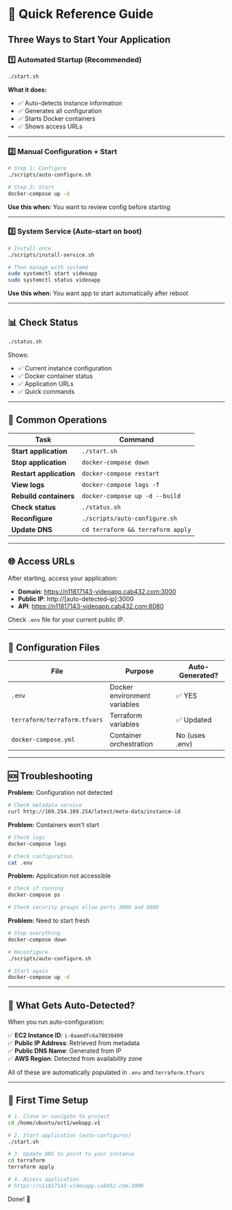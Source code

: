 # 🎯 Quick Reference Guide

## Three Ways to Start Your Application

### 1️⃣ **Automated Startup** (Recommended)
```bash
./start.sh
```
**What it does:**
- ✅ Auto-detects instance information
- ✅ Generates all configuration
- ✅ Starts Docker containers
- ✅ Shows access URLs

---

### 2️⃣ **Manual Configuration + Start**
```bash
# Step 1: Configure
./scripts/auto-configure.sh

# Step 2: Start
docker-compose up -d
```
**Use this when:** You want to review config before starting

---

### 3️⃣ **System Service** (Auto-start on boot)
```bash
# Install once
./scripts/install-service.sh

# Then manage with systemd
sudo systemctl start videoapp
sudo systemctl status videoapp
```
**Use this when:** You want app to start automatically after reboot

---

## 📊 Check Status

```bash
./status.sh
```

Shows:
- ✅ Current instance configuration
- ✅ Docker container status
- ✅ Application URLs
- ✅ Quick commands

---

## 🔄 Common Operations

| Task | Command |
|------|---------|
| **Start application** | `./start.sh` |
| **Stop application** | `docker-compose down` |
| **Restart application** | `docker-compose restart` |
| **View logs** | `docker-compose logs -f` |
| **Rebuild containers** | `docker-compose up -d --build` |
| **Check status** | `./status.sh` |
| **Reconfigure** | `./scripts/auto-configure.sh` |
| **Update DNS** | `cd terraform && terraform apply` |

---

## 🌐 Access URLs

After starting, access your application:

- **Domain**: https://n11817143-videoapp.cab432.com:3000
- **Public IP**: http://[auto-detected-ip]:3000
- **API**: https://n11817143-videoapp.cab432.com:8080

Check `.env` file for your current public IP.

---

## 🔧 Configuration Files

| File | Purpose | Auto-Generated? |
|------|---------|-----------------|
| `.env` | Docker environment variables | ✅ YES |
| `terraform/terraform.tfvars` | Terraform variables | ✅ Updated |
| `docker-compose.yml` | Container orchestration | No (uses .env) |

---

## 🆘 Troubleshooting

**Problem:** Configuration not detected
```bash
# Check metadata service
curl http://169.254.169.254/latest/meta-data/instance-id
```

**Problem:** Containers won't start
```bash
# Check logs
docker-compose logs

# Check configuration
cat .env
```

**Problem:** Application not accessible
```bash
# Check if running
docker-compose ps

# Check security groups allow ports 3000 and 8080
```

**Problem:** Need to start fresh
```bash
# Stop everything
docker-compose down

# Reconfigure
./scripts/auto-configure.sh

# Start again
docker-compose up -d
```

---

## 📝 What Gets Auto-Detected?

When you run auto-configuration:

✅ **EC2 Instance ID**: `i-0aaedfc6a70038409`  
✅ **Public IP Address**: Retrieved from metadata  
✅ **Public DNS Name**: Generated from IP  
✅ **AWS Region**: Detected from availability zone  

All of these are automatically populated in `.env` and `terraform.tfvars`

---

## 🚀 First Time Setup

```bash
# 1. Clone or navigate to project
cd /home/ubuntu/oct1/webapp.v1

# 2. Start application (auto-configures)
./start.sh

# 3. Update DNS to point to your instance
cd terraform
terraform apply

# 4. Access application
# https://n11817143-videoapp.cab432.com:3000
```

Done! 🎉
